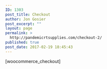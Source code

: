 ```yaml
---
ID: 1303
post_title: Checkout
author: Jon Gosier
post_excerpt: ""
layout: page
permalink: >
  http://pandemicrtsupplies.com/checkout-2/
published: true
post_date: 2017-02-19 18:45:43
---
```

[woocommerce_checkout]